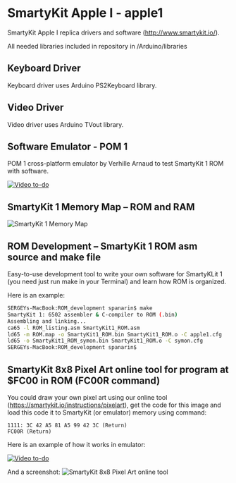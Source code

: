# SmartyKit Apple I - apple1
SmartyKit Apple I replica drivers and software (http://www.smartykit.io/).

All needed libraries included in repository in /Arduino/libraries

## Keyboard Driver
Keyboard driver uses Arduino PS2Keyboard library.

## Video Driver 
Video driver uses Arduino TVout library.

## Software Emulator - POM 1
POM 1 cross-platform emulator by Verhille Arnaud to test SmartyKit 1 ROM with software.

[![Video to-do](https://j.gifs.com/K1PNZr.gif)](https://youtu.be/rniZDdS6toI)

## SmartyKit 1 Memory Map – ROM and RAM

![SmartyKit 1 Memory Map](https://raw.githubusercontent.com/smartykit/apple1/master/ROM%20development/SmartyKit_1_Memory_Map.png)

## ROM Development – SmartyKit 1 ROM asm source and make file
Easy-to-use development tool to write your own software for SmartyKLit 1 (you need just run make in your Terminal) and learn how ROM is organized.

Here is an example:
```bash
SERGEYs-MacBook:ROM_development spanarin$ make
SmartyKit 1: 6502 assembler & C-compiler to ROM (.bin)
Assembling and linking...
ca65 -l ROM_listing.asm SmartyKit1_ROM.asm
ld65 -m ROM.map -o SmartyKit1_ROM.bin SmartyKit1_ROM.o -C apple1.cfg
ld65 -o SmartyKit1_ROM_symon.bin SmartyKit1_ROM.o -C symon.cfg
SERGEYs-MacBook:ROM_development spanarin$
```

## SmartyKit 8x8 Pixel Art online tool for program at $FC00 in ROM (FC00R command)
You could draw your own pixel art using our online tool (https://smartykit.io/instructions/pixelart), get the code for this image and load this code it to SmartyKit (or emulator) memory using command:
```
1111: 3C 42 A5 81 A5 99 42 3C (Return)
FC00R (Return)
```

Here is an example of how it works in emulator:

[![Video to-do](https://j.gifs.com/2xjPxP.gif)](https://youtu.be/1KdQEKLvOHM)

And a screenshot:
![SmartyKit 8x8 Pixel Art online tool](https://raw.githubusercontent.com/smartykit/apple1/master/SmartyKit%20Pixel%20Art%20example.png)
